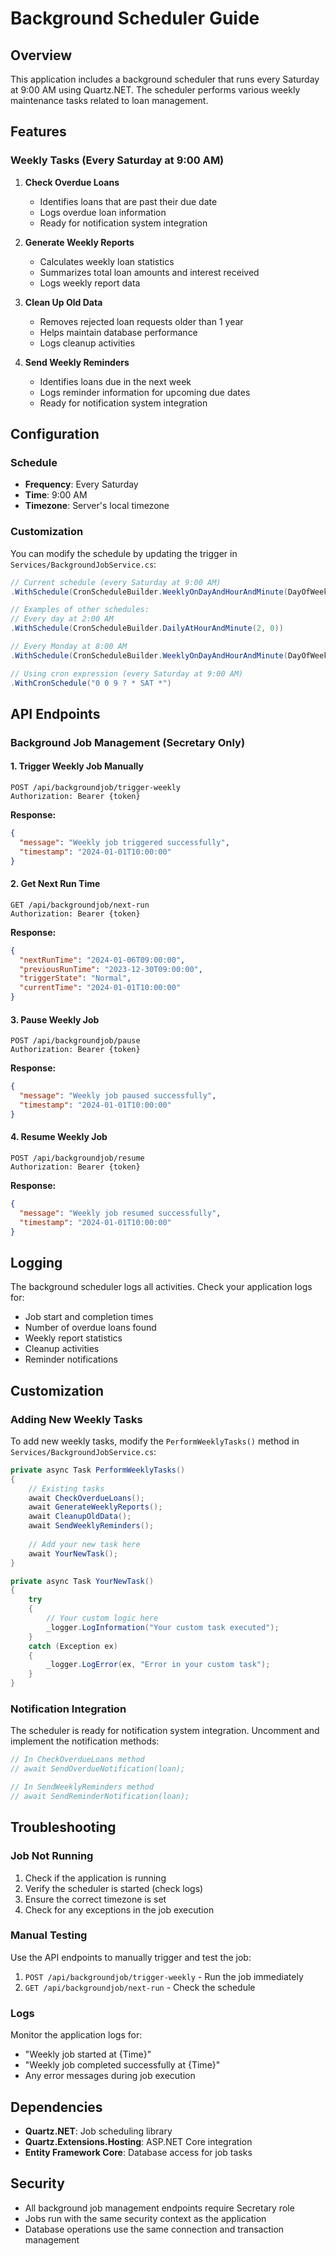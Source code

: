 # Background Scheduler Guide

## Overview

This application includes a background scheduler that runs every Saturday at 9:00 AM using Quartz.NET. The scheduler performs various weekly maintenance tasks related to loan management.

## Features

### Weekly Tasks (Every Saturday at 9:00 AM)

1. **Check Overdue Loans**
   - Identifies loans that are past their due date
   - Logs overdue loan information
   - Ready for notification system integration

2. **Generate Weekly Reports**
   - Calculates weekly loan statistics
   - Summarizes total loan amounts and interest received
   - Logs weekly report data

3. **Clean Up Old Data**
   - Removes rejected loan requests older than 1 year
   - Helps maintain database performance
   - Logs cleanup activities

4. **Send Weekly Reminders**
   - Identifies loans due in the next week
   - Logs reminder information for upcoming due dates
   - Ready for notification system integration

## Configuration

### Schedule
- **Frequency**: Every Saturday
- **Time**: 9:00 AM
- **Timezone**: Server's local timezone

### Customization

You can modify the schedule by updating the trigger in `Services/BackgroundJobService.cs`:

```csharp
// Current schedule (every Saturday at 9:00 AM)
.WithSchedule(CronScheduleBuilder.WeeklyOnDayAndHourAndMinute(DayOfWeek.Saturday, 9, 0))

// Examples of other schedules:
// Every day at 2:00 AM
.WithSchedule(CronScheduleBuilder.DailyAtHourAndMinute(2, 0))

// Every Monday at 8:00 AM
.WithSchedule(CronScheduleBuilder.WeeklyOnDayAndHourAndMinute(DayOfWeek.Monday, 8, 0))

// Using cron expression (every Saturday at 9:00 AM)
.WithCronSchedule("0 0 9 ? * SAT *")
```

## API Endpoints

### Background Job Management (Secretary Only)

#### 1. Trigger Weekly Job Manually
```http
POST /api/backgroundjob/trigger-weekly
Authorization: Bearer {token}
```

**Response:**
```json
{
  "message": "Weekly job triggered successfully",
  "timestamp": "2024-01-01T10:00:00"
}
```

#### 2. Get Next Run Time
```http
GET /api/backgroundjob/next-run
Authorization: Bearer {token}
```

**Response:**
```json
{
  "nextRunTime": "2024-01-06T09:00:00",
  "previousRunTime": "2023-12-30T09:00:00",
  "triggerState": "Normal",
  "currentTime": "2024-01-01T10:00:00"
}
```

#### 3. Pause Weekly Job
```http
POST /api/backgroundjob/pause
Authorization: Bearer {token}
```

**Response:**
```json
{
  "message": "Weekly job paused successfully",
  "timestamp": "2024-01-01T10:00:00"
}
```

#### 4. Resume Weekly Job
```http
POST /api/backgroundjob/resume
Authorization: Bearer {token}
```

**Response:**
```json
{
  "message": "Weekly job resumed successfully",
  "timestamp": "2024-01-01T10:00:00"
}
```

## Logging

The background scheduler logs all activities. Check your application logs for:

- Job start and completion times
- Number of overdue loans found
- Weekly report statistics
- Cleanup activities
- Reminder notifications

## Customization

### Adding New Weekly Tasks

To add new weekly tasks, modify the `PerformWeeklyTasks()` method in `Services/BackgroundJobService.cs`:

```csharp
private async Task PerformWeeklyTasks()
{
    // Existing tasks
    await CheckOverdueLoans();
    await GenerateWeeklyReports();
    await CleanupOldData();
    await SendWeeklyReminders();
    
    // Add your new task here
    await YourNewTask();
}

private async Task YourNewTask()
{
    try
    {
        // Your custom logic here
        _logger.LogInformation("Your custom task executed");
    }
    catch (Exception ex)
    {
        _logger.LogError(ex, "Error in your custom task");
    }
}
```

### Notification Integration

The scheduler is ready for notification system integration. Uncomment and implement the notification methods:

```csharp
// In CheckOverdueLoans method
// await SendOverdueNotification(loan);

// In SendWeeklyReminders method
// await SendReminderNotification(loan);
```

## Troubleshooting

### Job Not Running
1. Check if the application is running
2. Verify the scheduler is started (check logs)
3. Ensure the correct timezone is set
4. Check for any exceptions in the job execution

### Manual Testing
Use the API endpoints to manually trigger and test the job:
1. `POST /api/backgroundjob/trigger-weekly` - Run the job immediately
2. `GET /api/backgroundjob/next-run` - Check the schedule

### Logs
Monitor the application logs for:
- "Weekly job started at {Time}"
- "Weekly job completed successfully at {Time}"
- Any error messages during job execution

## Dependencies

- **Quartz.NET**: Job scheduling library
- **Quartz.Extensions.Hosting**: ASP.NET Core integration
- **Entity Framework Core**: Database access for job tasks

## Security

- All background job management endpoints require Secretary role
- Jobs run with the same security context as the application
- Database operations use the same connection and transaction management 